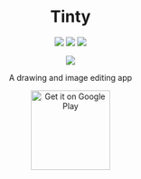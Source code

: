 <h1 align="center">Tinty</h1>

<p align="center">
  <img src="https://img.shields.io/circleci/build/github/TintyApp/Tinty?label=CircleCI">
  <img src="https://img.shields.io/travis/TintyApp/Tinty?label=Travis">
  <img src="https://img.shields.io/github/license/TintyApp/Tinty">
</p>

<p align="center">
  <img src="https://user-images.githubusercontent.com/30626927/63505591-14a55080-c4d4-11e9-8b6f-c812b51a174c.png">
</p>



<p align="center">
  A drawing and image editing app
</p>

<p align="center">
  <a href="https://play.google.com/store/apps/details?id=org.catrobat.paintroid">
    <img alt="Get it on Google Play" title="Google Play" src="https://play.google.com/intl/en_us/badges/images/generic/en_badge_web_generic.png" width="140">
  </a>
</p>

